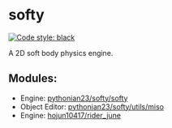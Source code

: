 # softy
[![Code style: black](https://img.shields.io/badge/code%20style-black-000000.svg)](https://github.com/psf/black)

A 2D soft body physics engine.

## Modules:
- Engine: [pythonian23/softy/softy](s://github.com/pythonian23/softy/tree/main/softy)
- Object Editor: [pythonian23/softy/utils/miso](s://github.com/pythonian23/softy/tree/main/utils/miso)
- Engine: [hojun10417/rider_june](https://github.com/hojun10417/rider_june)
